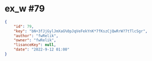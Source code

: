 
# ex_w #79
                
```JSON
{
    "id": 79,
    "key": "bN+3fJjGylJmXaG%0pJqVeFekYnK*7fKszCjQwRrW?7tTlcSgr",
    "author": "fwRelik",
    "owner": "fwRelik",
    "lisanceKey": null,
    "date": "2022-9-12 01:00"
}
```

